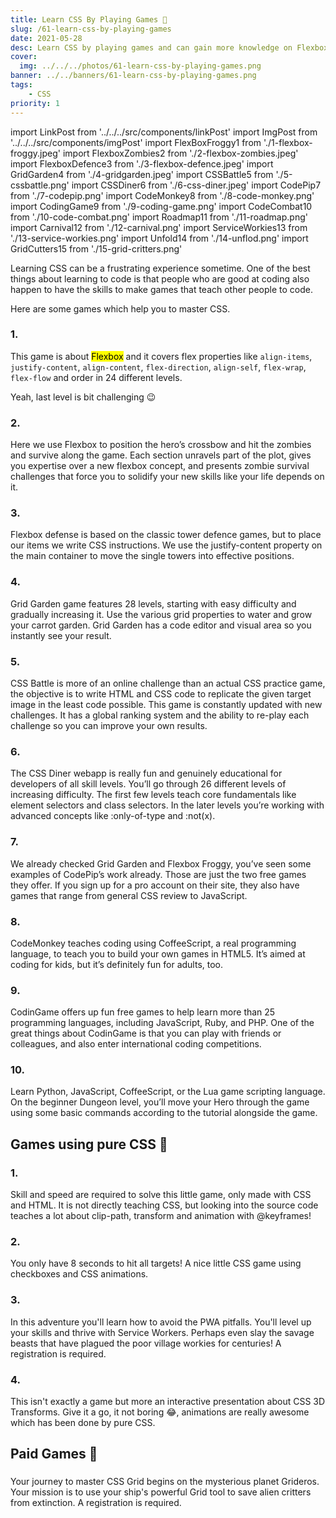 ```yaml
---
title: Learn CSS By Playing Games 👾
slug: /61-learn-css-by-playing-games
date: 2021-05-28
desc: Learn CSS by playing games and can gain more knowledge on Flexbox, Grid
cover:
  img: ../../../photos/61-learn-css-by-playing-games.png
banner: ../../banners/61-learn-css-by-playing-games.png
tags:
    - CSS
priority: 1
---
```


import LinkPost from '../../../src/components/linkPost'
import ImgPost from '../../../src/components/imgPost'
import FlexBoxFroggy1 from './1-flexbox-froggy.jpeg'
import FlexboxZombies2 from './2-flexbox-zombies.jpeg'
import FlexboxDefence3 from './3-flexbox-defence.jpeg'
import GridGarden4 from './4-gridgarden.jpeg'
import CSSBattle5 from './5-cssbattle.png'
import CSSDiner6 from './6-css-diner.jpeg'
import CodePip7 from './7-codepip.png'
import CodeMonkey8 from './8-code-monkey.png'
import CodingGame9 from './9-coding-game.png'
import CodeCombat10 from './10-code-combat.png'
import Roadmap11 from './11-roadmap.png'
import Carnival12 from './12-carnival.png'
import ServiceWorkies13 from './13-service-workies.png'
import Unfold14 from './14-unflod.png'
import GridCutters15 from './15-grid-critters.png'

<p><span class='first-letter'>L</span>earning CSS can be a frustrating experience sometime. One of the best things about learning to code is that people who are good at coding also happen to have the skills to make games that teach other people to code.</p>

Here are some games which help you to master CSS.

### 1. <LinkPost href="http://flexboxfroggy.com/" name="Flexbox Froggy" />

<ImgPost src={FlexBoxFroggy1} alt="Flex box froggy" />

This game is about <mark>Flexbox</mark> and it covers flex properties like `align-items`, `justify-content`, `align-content`, `flex-direction`, `align-self`, `flex-wrap`, `flex-flow` and order in 24 different levels. 

Yeah, last level is bit challenging  😉

### 2. <LinkPost href="https://mastery.games/flexboxzombies/" name="Flexbox Zombies" /> 

<ImgPost src={FlexboxZombies2} alt="FlexBox Zombies" />
Here we use Flexbox to position the hero’s crossbow and hit the zombies and survive along the game.
Each section unravels part of the plot, gives you expertise over a new flexbox concept, and presents zombie survival challenges that force you to solidify your new skills like your life depends on it.

### 3. <LinkPost href="http://www.flexboxdefense.com/" name="Flexbox defense" />

<ImgPost src={FlexboxDefence3} alt="flexbox-defence" />

Flexbox defense is based on the classic tower defence games, but to place our items we write CSS instructions. We use the justify-content property on the main container to move the single towers into effective positions.

### 4. <LinkPost href="https://cssgridgarden.com/" name="Grid Garden" />

<ImgPost src={GridGarden4} alt="Grid garden" />

Grid Garden game features 28 levels, starting with easy difficulty and gradually increasing it. Use the various grid properties to water and grow your carrot garden. Grid Garden has a code editor and visual area so you instantly see your result.


### 5. <LinkPost href="https://cssbattle.dev/" name="CSS Battle" />

<ImgPost src={CSSBattle5} alt="CSS battle" />

CSS Battle is more of an online challenge than an actual CSS practice game, the objective is to write HTML and CSS code to replicate the given target image in the least code possible. This game is constantly updated with new challenges. It has a global ranking system and the ability to re-play each challenge so you can improve your own results.

### 6. <LinkPost href="https://flukeout.github.io/" name="CSS Diner" />

<ImgPost src={CSSDiner6} alt="CSS Diner" />

The CSS Diner webapp is really fun and genuinely educational for developers of all skill levels. You’ll go through 26 different levels of increasing difficulty. The first few levels teach core fundamentals like element selectors and class selectors. In the later levels you’re working with advanced concepts like :only-of-type and :not(x).

### 7. <LinkPost href="https://codepip.com/" name="CodePip" />

<ImgPost src={CodePip7} alt="Code pip" />

We already checked Grid Garden and Flexbox Froggy, you’ve seen some examples of CodePip’s work already.
Those are just the two free games they offer. If you sign up for a pro account on their site, they also have games that range from general CSS review to JavaScript.

### 8. <LinkPost href="https://www.playcodemonkey.com/" name="CodeMonkey" />

<ImgPost src={CodeMonkey8} alt="Code monkey" />

CodeMonkey teaches coding using CoffeeScript, a real programming language, to teach you to build your own games in HTML5. It’s aimed at coding for kids, but it’s definitely fun for adults, too.

### 9. <LinkPost href="https://www.codingame.com/start" name="CodinGame" />

<ImgPost src={CodingGame9} alt="Coding Game" />

CodinGame offers up fun free games to help learn more than 25 programming languages, including JavaScript, Ruby, and PHP. One of the great things about CodinGame is that you can play with friends or colleagues, and also enter international coding competitions.

### 10. <LinkPost href="https://codecombat.com/" name="CodeCombat" />

<ImgPost src={CodeCombat10} alt="Code combat" />

Learn Python, JavaScript, CoffeeScript, or the Lua game scripting language. On the beginner Dungeon level, you’ll move your Hero through the game using some basic commands according to the tutorial alongside the game.

## Games using pure CSS 🔖

### 1. <LinkPost href="http://victordarras.fr/cssgame" name="Roadmap" />

<ImgPost src={Roadmap11} alt="Roadmap" />

Skill and speed are required to solve this little game, only made with CSS and HTML. It is not directly teaching CSS, but looking into the source code teaches a lot about clip-path, transform and animation with @keyframes!

### 2. <LinkPost href="https://codepen.io/una/pen/NxZaNr" name="Carnival" />

<ImgPost src={Carnival12} alt="Carnival" />

You only have 8 seconds to hit all targets! A nice little CSS game using checkboxes and CSS animations.

### 3. <LinkPost href="https://serviceworkies.com" name="Service Workies" />

<ImgPost src={ServiceWorkies13} alt="Service workies" />

In this adventure you'll learn how to avoid the PWA pitfalls. You'll level up your skills and thrive with Service Workers. Perhaps even slay the savage beasts that have plagued the poor village workies for centuries! A registration is required.

### 4. <LinkPost href="https://rupl.github.io/unfold/" name="Unfold" />

<ImgPost src={Unfold14} alt="Unfold" />

This isn't exactly a game but more an interactive presentation about CSS 3D Transforms. Give it a go, it not boring 😂, animations are really awesome which has been done by pure CSS.


## Paid Games 🤑

### <LinkPost href="https://gridcritters.com" name="Grid Critters" />

<ImgPost src={GridCutters15} alt="Grid cutters" />

Your journey to master CSS Grid begins on the mysterious planet Grideros. Your mission is to use your ship's powerful Grid tool to save alien critters from extinction. A registration is required.

